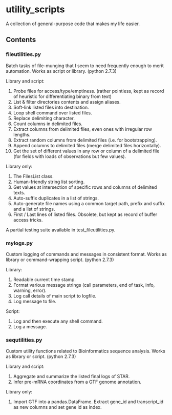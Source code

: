 # utility_scripts

A collection of general-purpose code that makes my life easier.

## Contents

### fileutilities.py

Batch tasks of file-munging that I seem to need frequently enough to merit automation. Works as script or library.  (python 2.7.3)

Library and script:

1. Probe files for access/type/emptiness. (rather pointless, kept as record of heuristic for differentiating binary from text)
2. List & filter directories contents and assign aliases.
3. Soft-link listed files into destination.
4. Loop shell command over listed files.
5. Replace delimiting character.
6. Count columns in delimited files.
7. Extract columns from delimited files, even ones with irregular row lengths.
8. Extract random columns from delimited files (i.e. for bootstrapping).
9. Append columns to delimited files (merge delimited files horizontally).
10. Get the set of different values in any row or column of a delimited file (for fields with loads of observations but few values).

Library only:

1. The FilesList class.
2. Human-friendly string list sorting.
3. Get values at intersection of specific rows and columns of delimited texts.
4. Auto-suffix duplicates in a list of strings.
5. Auto-generate file names using a common target path, prefix and suffix and a list of strings.
5. First / Last lines of listed files. Obsolete, but kept as record of buffer access tricks.

A partial testing suite available in test_fileutilities.py.

### mylogs.py

Custom logging of commands and messages in consistent format. Works as library or command-wrapping script. (python 2.7.3)

Library:

1. Readable current time stamp.
2. Format various message strings (call parameters, end of task, info, warning, error).
3. Log call details of main script to logfile.
4. Log message to file.

Script:

1. Log and then execute any shell command.
2. Log a message.

### sequtilities.py

Custom utility functions related to Bioinformatics sequence analysis. Works as library or script. (python 2.7.3)

Library and script:

1. Aggregate and summarize the listed final logs of STAR.
2. Infer pre-mRNA coordinates from a GTF genome annotation.

Library only:

1. Import GTF into a pandas.DataFrame. Extract gene_id and transcript_id as new columns and set gene id as index.
